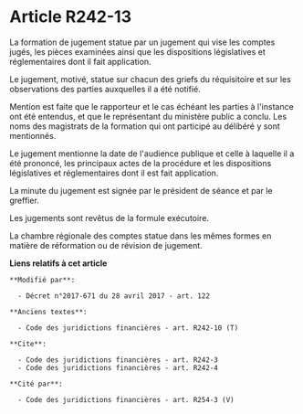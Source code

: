 # Article R242-13

La formation de jugement statue par un jugement qui vise les comptes jugés, les pièces examinées ainsi que les dispositions
législatives et réglementaires dont il fait application.

Le jugement, motivé, statue sur chacun des griefs du réquisitoire et sur les observations des parties auxquelles il a été
notifié.

Mention est faite que le rapporteur et le cas échéant les parties à l'instance ont été entendus, et que le représentant du
ministère public a conclu. Les noms des magistrats de la formation qui ont participé au délibéré y sont mentionnés.

Le jugement mentionne la date de l'audience publique et celle à laquelle il a été prononcé, les principaux actes de la
procédure et les dispositions législatives et réglementaires dont il est fait application.

La minute du jugement est signée par le président de séance et par le greffier.

Les jugements sont revêtus de la formule exécutoire.

La chambre régionale des comptes statue dans les mêmes formes en matière de réformation ou de révision de jugement.

**Liens relatifs à cet article**

	**Modifié par**:

	  - Décret n°2017-671 du 28 avril 2017 - art. 122

	**Anciens textes**:

	  - Code des juridictions financières - art. R242-10 (T)

	**Cite**:

	  - Code des juridictions financières - art. R242-3
	  - Code des juridictions financières - art. R242-4

	**Cité par**:

	  - Code des juridictions financières - art. R254-3 (V)
